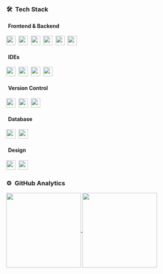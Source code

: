 ### 🛠 &nbsp;Tech Stack

#### <span style="background-color: rgba(255, 255, 255, 0.5); padding: 5px; border-radius: 5px;">Frontend & Backend</span>
<img src="https://img.shields.io/badge/-.NET%20Core-05122A?style=flat&logo=.net&logoColor=512BD4" height="25" />&nbsp;
<img src="https://img.shields.io/badge/-Blazor-05122A?style=flat&logo=blazor" height="25" />&nbsp;
<img src="https://img.shields.io/badge/-JavaScript-05122A?style=flat&logo=javascript" height="25" />&nbsp;
<img src="https://img.shields.io/badge/-Bootstrap-05122A?style=flat&logo=bootstrap&logoColor=563D7C" height="25" />&nbsp;
<img src="https://img.shields.io/badge/-HTML-05122A?style=flat&logo=HTML5" height="25" />&nbsp;
<img src="https://img.shields.io/badge/-CSS-05122A?style=flat&logo=CSS3&logoColor=1572B6" height="25" />&nbsp;

#### <span style="background-color: rgba(255, 255, 255, 0.5); padding: 5px; border-radius: 5px;">IDEs</span>
<img src="https://img.shields.io/badge/-Visual%20Studio-05122A?style=flat&logo=visual-studio&logoColor=5C2D91" height="25" />&nbsp;
<img src="https://img.shields.io/badge/-Visual%20Studio%20Code-05122A?style=flat&logo=visual-studio-code&logoColor=007ACC" height="25" />&nbsp;
<img src="https://img.shields.io/badge/-Eclipse-05122A?style=flat&logo=eclipse-ide&logoColor=2C2255" height="25" />&nbsp;
<img src="https://img.shields.io/badge/-Code::Blocks-05122A?style=flat&logo=codeblocks&logoColor=2C2255" height="25" />

#### <span style="background-color: rgba(255, 255, 255, 0.5); padding: 5px; border-radius: 5px;">Version Control</span>
<img src="https://img.shields.io/badge/-Git-05122A?style=flat&logo=git" height="25" />&nbsp;
<img src="https://img.shields.io/badge/-GitHub-05122A?style=flat&logo=github" height="25" />&nbsp;
<img src="https://img.shields.io/badge/-Markdown-05122A?style=flat&logo=markdown" height="25" />

#### <span style="background-color: rgba(255, 255, 255, 0.5); padding: 5px; border-radius: 5px;">Database</span>
<img src="https://img.shields.io/badge/-SQL%20Server-05122A?style=flat&logo=microsoft-sql-server&logoColor=CC2927" height="25" />&nbsp;
<img src="https://img.shields.io/badge/-MySQL-05122A?style=flat&logo=mysql&logoColor=4479A1" height="25" />

#### <span style="background-color: rgba(255, 255, 255, 0.5); padding: 5px; border-radius: 5px;">Design</span>
<img src="https://img.shields.io/badge/-Illustrator-05122A?style=flat&logo=adobe-illustrator" height="25" />&nbsp;
<img src="https://img.shields.io/badge/-Photoshop-05122A?style=flat&logo=adobe-photoshop" height="25" />


### ⚙️ &nbsp;GitHub Analytics
<a href="https://github.com/anuraghazra/github-readme-stats">
  <img height=200 align="center" src="https://github-readme-stats.vercel.app/api?username=LewanX&show_icons=true&theme=tokyonight" />
</a>
<a href="https://github.com/anuraghazra/convoychat">
  <img height=200 align="center" src="https://github-readme-stats.vercel.app/api/top-langs/?username=LewanX&hide_progress=true&theme=tokyonight&layout=compact&langs_count=8&card_width=320" />
</a>

<!--
**LewanX/LewanX** is a ✨ _special_ ✨ repository because its `README.md` (this file) appears on your GitHub profile.

Here are some ideas to get you started:

- 🔭 I’m currently working on ...
- 🌱 I’m currently learning ...
- 👯 I’m looking to collaborate on ...
- 🤔 I’m looking for help with ...
- 💬 Ask me about ...
- 📫 How to reach me: ...
- 😄 Pronouns: ...
- ⚡ Fun fact: ...
-->
